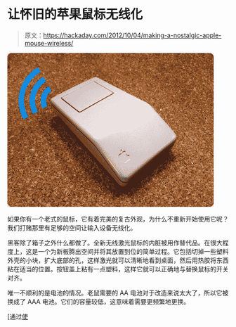 # 让怀旧的苹果鼠标无线化

> 原文：<https://hackaday.com/2012/10/04/making-a-nostalgic-apple-mouse-wireless/>

![](img/ad3a7d0d6f221fbdecbf3a8653539afd.png "wireless-retro-mouse")

如果你有一个老式的鼠标，它有着完美的复古外观，为什么不重新开始使用它呢？我们打赌那里有足够的空间让输入设备无线化。

黑客除了箱子之外什么都做了。全新无线激光鼠标的内脏被用作替代品。在很大程度上，这是一个为新板腾出空间并将其放置到位的简单过程。它包括切掉一些塑料外壳的小块，扩大底部的孔，这样激光就可以清晰地看到桌面，然后用热胶将东西粘在适当的位置。按钮盖上粘有一点塑料，这样它就可以正确地与替换鼠标的开关对齐。

唯一不顺利的是电池的情况。老鼠需要的 AA 电池对于改造来说太大了，所以它被换成了 AAA 电池。它们的容量较低，这意味着需要更频繁地更换。

[通过[使](http://blog.makezine.com/2012/09/09/retrofitting-a-classic-mouse-with-wireless/)